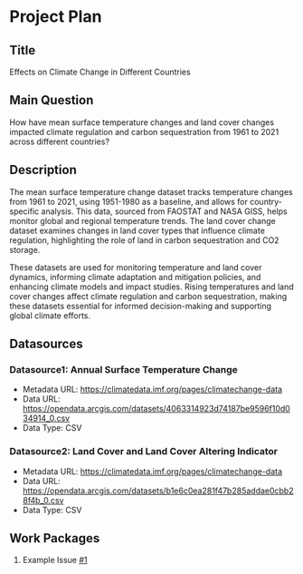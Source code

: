 # Project Plan

## Title
<!-- Give your project a short title. -->
Effects on Climate Change in Different Countries 

## Main Question

<!-- Think about one main question you want to answer based on the data. -->
How have mean surface temperature changes and land cover changes impacted climate regulation and carbon sequestration from 1961 to 2021 across different countries?

## Description

<!-- Describe your data science project in max. 200 words. Consider writing about why and how you attempt it. -->
The mean surface temperature change dataset tracks temperature changes from 1961 to 2021, using 1951-1980 as a baseline, and allows for country-specific analysis. This data, sourced from FAOSTAT and NASA GISS, helps monitor global and regional temperature trends. The land cover change dataset examines changes in land cover types that influence climate regulation, highlighting the role of land in carbon sequestration and CO2 storage.

These datasets are used for monitoring temperature and land cover dynamics, informing climate adaptation and mitigation policies, and enhancing climate models and impact studies. Rising temperatures and land cover changes affect climate regulation and carbon sequestration, making these datasets essential for informed decision-making and supporting global climate efforts.

## Datasources

<!-- Describe each datasources you plan to use in a section. Use the prefic "DatasourceX" where X is the id of the datasource. -->

### Datasource1: Annual Surface Temperature Change
* Metadata URL: https://climatedata.imf.org/pages/climatechange-data
* Data URL: https://opendata.arcgis.com/datasets/4063314923d74187be9596f10d034914_0.csv
* Data Type: CSV

### Datasource2: Land Cover and Land Cover Altering Indicator
* Metadata URL: https://climatedata.imf.org/pages/climatechange-data
* Data URL: https://opendata.arcgis.com/datasets/b1e6c0ea281f47b285addae0cbb28f4b_0.csv
* Data Type: CSV

## Work Packages

<!-- List of work packages ordered sequentially, each pointing to an issue with more details. -->

1. Example Issue [#1][i1]

[i1]: https://github.com/samasadii/made-24/issues/1#issue-2312468623

